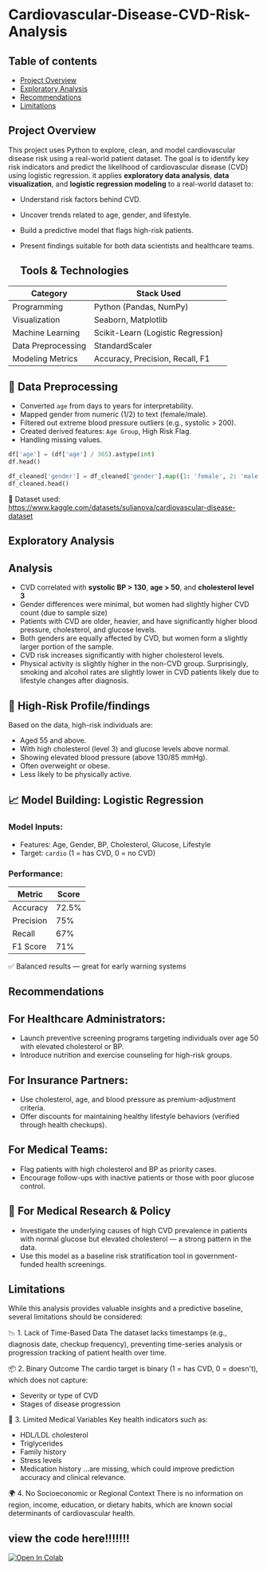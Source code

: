 # Cardiovascular-Disease-CVD-Risk-Analysis

## Table of contents
- [Project Overview](#project-overview)
- [Exploratory Analysis](#exploratory-analysis)
- [Recommendations](#recommendations)
- [Limitations](#limitations)
  
##  Project Overview

This project uses Python to explore, clean, and model cardiovascular disease risk using a real-world patient dataset. The goal is to identify key risk indicators and predict the likelihood of cardiovascular disease (CVD) using logistic regression. it applies **exploratory data analysis**, **data visualization**, and **logistic regression modeling** to a real-world dataset to:
- Understand risk factors behind CVD.
- Uncover trends related to age, gender, and lifestyle.
- Build a predictive model that flags high-risk patients.
- Present findings suitable for both data scientists and healthcare teams.
  

  ##  Tools & Technologies

| Category           | Stack Used                         |
|--------------------|------------------------------------|
| Programming        | Python (Pandas, NumPy)             |
| Visualization      | Seaborn, Matplotlib                |
| Machine Learning   | Scikit-Learn (Logistic Regression) |
| Data Preprocessing | StandardScaler                     |
| Modeling Metrics   | Accuracy, Precision, Recall, F1    |



## 🧹 Data Preprocessing

- Converted `age` from days to years for interpretability.
- Mapped gender from numeric (1/2) to text (female/male).
- Filtered out extreme blood pressure outliers (e.g., systolic > 200).
- Created derived features: `Age Group`, High Risk Flag.
- Handling missing values.

```python
df['age'] = (df['age'] / 365).astype(int)
df.head()
```
```python
df_cleaned['gender'] = df_cleaned['gender'].map({1: 'female', 2: 'male'})
df_cleaned.head()
```


📁 Dataset used: https://www.kaggle.com/datasets/sulianova/cardiovascular-disease-dataset

##  Exploratory Analysis

## Analysis

- CVD correlated with **systolic BP > 130**, **age > 50**, and **cholesterol level 3**
- Gender differences were minimal, but women had slightly higher CVD count (due to sample size)
- Patients with CVD are older, heavier, and have significantly higher blood pressure, cholesterol, and glucose levels.
-  Both genders are equally affected by CVD, but women form a slightly larger portion of the sample.
-  CVD risk increases significantly with higher cholesterol levels.
-  Physical activity is slightly higher in the non-CVD group. Surprisingly, smoking and alcohol rates are slightly lower in CVD patients likely due to lifestyle changes after diagnosis.

## 🎯 High-Risk Profile/findings
Based on the data, high-risk individuals are:
-	Aged 55 and above.
-	With high cholesterol (level 3) and glucose levels above normal.
-	Showing elevated blood pressure (above 130/85 mmHg).
-	Often overweight or obese.
-	Less likely to be physically active.

## 📈 Model Building: Logistic Regression

### Model Inputs:
- Features: Age, Gender, BP, Cholesterol, Glucose, Lifestyle
- Target: `cardio` (1 = has CVD, 0 = no CVD)

### Performance:
| Metric      | Score     |
|-------------|-----------|
| Accuracy    | 72.5%     |
| Precision   | 75%       |
| Recall      | 67%       |
| F1 Score    | 71%       |

✅ Balanced results — great for early warning systems

##  Recommendations
## For Healthcare Administrators:
-	Launch preventive screening programs targeting individuals over age 50 with elevated cholesterol or BP.
-	Introduce nutrition and exercise counseling for high-risk groups.


## For Insurance Partners:
-	Use cholesterol, age, and blood pressure as premium-adjustment criteria.
- Offer discounts for maintaining healthy lifestyle behaviors (verified through health checkups).

## For Medical Teams:
-	Flag patients with high cholesterol and BP as priority cases.
-	Encourage follow-ups with inactive patients or those with poor glucose control.

## 🧪 For Medical Research & Policy
- Investigate the underlying causes of high CVD prevalence in patients with normal glucose but elevated cholesterol — a strong pattern in the data.
- Use this model as a baseline risk stratification tool in government-funded health screenings.

##  Limitations
While this analysis provides valuable insights and a predictive baseline, several limitations should be considered:

📉 1. Lack of Time-Based Data
The dataset lacks timestamps (e.g., diagnosis date, checkup frequency), preventing time-series analysis or progression tracking of patient health over time.

📦 2. Binary Outcome
The cardio target is binary (1 = has CVD, 0 = doesn't), which does not capture:
- Severity or type of CVD
- Stages of disease progression

🧪 3. Limited Medical Variables
Key health indicators such as:
- HDL/LDL cholesterol
- Triglycerides
- Family history
- Stress levels
- Medication history
...are missing, which could improve prediction accuracy and clinical relevance.

🌍 4. No Socioeconomic or Regional Context
There is no information on region, income, education, or dietary habits, which are known social determinants of cardiovascular health.
## view the code here!!!!!!!
[![Open In Colab]( https://colab.research.google.com/drive/1-xM-4wTFAPAEeGv1pzTdb2kZTUme4VLm?usp=sharing)](YOUR_NOTEBOOK_LINK_HERE)













